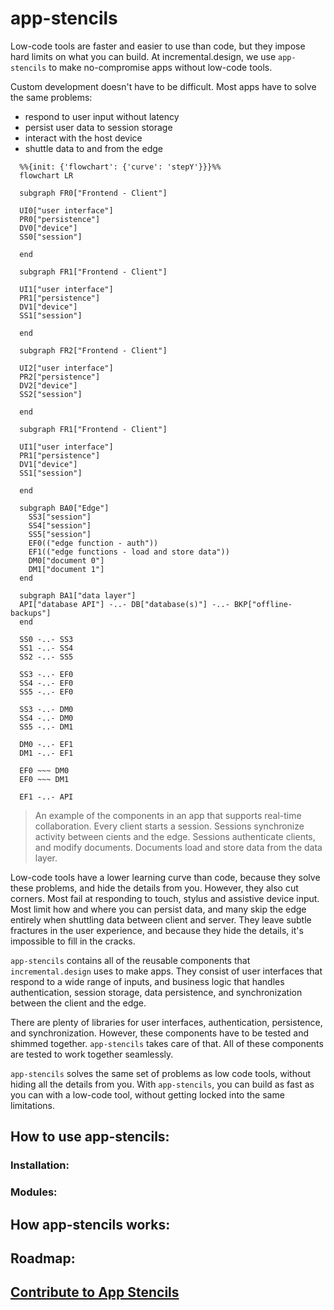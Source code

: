 # app-stencils

Low-code tools are faster and easier to use than code, but they impose hard limits on what you can build. At incremental.design, we use `app-stencils` to make no-compromise apps without low-code tools.

Custom development doesn't have to be difficult. Most apps have to solve the same problems:

- respond to user input without latency
- persist user data to session storage
- interact with the host device
- shuttle data to and from the edge

```mermaid
  %%{init: {'flowchart': {'curve': 'stepY'}}}%%
  flowchart LR

  subgraph FR0["Frontend - Client"]

  UI0["user interface"]
  PR0["persistence"]
  DV0["device"]
  SS0["session"]

  end

  subgraph FR1["Frontend - Client"]

  UI1["user interface"]
  PR1["persistence"]
  DV1["device"]
  SS1["session"]

  end

  subgraph FR2["Frontend - Client"]

  UI2["user interface"]
  PR2["persistence"]
  DV2["device"]
  SS2["session"]

  end

  subgraph FR1["Frontend - Client"]

  UI1["user interface"]
  PR1["persistence"]
  DV1["device"]
  SS1["session"]

  end

  subgraph BA0["Edge"]
    SS3["session"]
    SS4["session"]
    SS5["session"]
    EF0(("edge function - auth"))
    EF1(("edge functions - load and store data"))
    DM0["document 0"]
    DM1["document 1"]
  end

  subgraph BA1["data layer"]
  API["database API"] -..- DB["database(s)"] -..- BKP["offline-backups"]
  end

  SS0 -..- SS3
  SS1 -..- SS4
  SS2 -..- SS5

  SS3 -..- EF0
  SS4 -..- EF0
  SS5 -..- EF0

  SS3 -..- DM0
  SS4 -..- DM0
  SS5 -..- DM1

  DM0 -..- EF1
  DM1 -..- EF1

  EF0 ~~~ DM0
  EF0 ~~~ DM1

  EF1 -..- API
```

> An example of the components in an app that supports real-time collaboration.
> Every client starts a session. Sessions synchronize activity between cients and the edge. Sessions authenticate clients, and modify documents. Documents load and store data from the data layer.

Low-code tools have a lower learning curve than code, because they solve these problems, and hide the details from you. However, they also cut corners. Most fail at responding to touch, stylus and assistive device input. Most limit how and where you can persist data, and many skip the edge entirely when shuttling data between client and server. They leave subtle fractures in the user experience, and because they hide the details, it's impossible to fill in the cracks.

`app-stencils` contains all of the reusable components that `incremental.design` uses to make apps. They consist of user interfaces that respond to a wide range of inputs, and business logic that handles authentication, session storage, data persistence, and synchronization between the client and the edge.

There are plenty of libraries for user interfaces, authentication, persistence, and synchronization. However, these components have to be tested and shimmed together. `app-stencils` takes care of that. All of these components are tested to work together seamlessly.

`app-stencils` solves the same set of problems as low code tools, without hiding all the details from you. With `app-stencils`, you can build as fast as you can with a low-code tool, without getting locked into the same limitations.

<!--
not sure where to put this ... what does finger-friendly mean?

1. components have variants that are sized for fingertips, rather than mouse cursors
2. components respond to tap and drag and most importantly: pinch
3. components do not rely on hover
4. components respond to stylus as a form of input

why is it so important?

1. a LOT of people use tablets: iPads, Galaxy Tab, Google tablet, etc.
2. tablets aren't 'laptops without keyboards' - they are devices that are meant to be held, tapped, and written on.
3. novelty turns friction into desirable friction. you can leverage the tablet input paradigms to inject novelty into an otherwise high-friction web app
4. most native apps have web views. Some 'native' apps are just wrappers around web views. Web views have to be as finger-friendly as the interfaces that surround them.
5. most web apps will NEVER gain native counterparts. It's too expensive for a web dev team to justify making a separate native app and maintaining feature parity. These apps will become progressive web apps. PWAs need to be finger friendly

possible this needs to be a ~600 word blog post that is linked from here
 -->

## How to use app-stencils:

<!--
Link to a webpage, web shell (e.g. runkit), or downloadable executable that demonstrates the project.
        * note that when the reader is modifying the code, they will compare their modified version to the demo to see if their changes worked as they expected them to. Your demo is their reference
-->

### Installation:

<!--Explain how to import the modules of the project into the reader's codebase, install the containers of the project in the reader's cluster, or flash the binary of the project onto the reader's hardware-->

<!-- explain where to get npm modules -->
<!-- for other langs (python, go, swift) explain where to get modules -->

### Modules:

<!--
List the methods or modules your project provides.
-->

## How app-stencils works:

<!--
Explain how execution works. What is the entry point for your code? Which files correspond to which functionality? What is the lifecycle of your project? Are there any singletons, side effects or shared state among instances of your project? Take extra care to explain design decisions. After all, you wrote an ENTIRE codebase around your opinions. Make sure that the people using it understand them.

will need to introduce notion of stacks, since that's something that coders like apparently: see https://github.com/antfu/vitesse#features
-->

## Roadmap:

<!--
https://vuejs.org/api/sfc-css-features.html#v-bind-in-css
https://partytown.builder.io/
https://floating-ui.com/
https://www.shadergradient.co/
https://docs.pmnd.rs/react-three-fiber/getting-started/examples
https://vite-pwa-org.netlify.app/
https://github.com/fluent-vue/fluent-vue
https://gridjs.io/
https://github.com/PuruVJ/neodrag
image-auto-sprite-sheet: a way to automatically break giant images up into smaller sprites. consider using seadragon
pinia
motion one + motion one dev tools
motion canvas
theatreJS(?)

timeloop API needs to represent animation as a STEADY STATE - so that vue doesn’t re-render due to changes in Animation (same with video player). Essentially, vue should be able to set props and call methods, and the internal updates of the component should all be handled imperatively on a requestAnimationFrame loop

export as:
web component
vue component
  build.cssCodeSplit true for lib mode to inline styles?Or, use vue custom module to inline styles

test with:
vitedge for individual demo pages (and *maybe* for each demo page)


• add 3D to website capabilities
• Start by replacing all assets in incremental.design website with 3D assets
• react 3D fiber
• exported as esmodule for framer
• shimmed into vue via web component
• and eventually replaced with troisjs
• Make custom charting capabilities
• Using D3 + canvas for 2D charts
• And D3 + troisJS for 3D charts
• Also explore motion canvas

uxlens

 -->

## [Contribute to App Stencils](CONTRIBUTE.MD)
